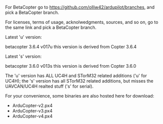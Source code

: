 For BetaCopter go to https://github.com/olliw42/ardupilot/branches, and pick a BetaCopter branch.

For licenses, terms of usage, acknolwedgments, sources, and so on, go to the same link and pick a BetaCopter branch. 

Latest 'u' version:

betacopter 3.6.4 v017u
this version is derived from Copter 3.6.4

Latest 's' version:

betacopter 3.6.0 v013s
this version is derived from Copter 3.6.0

The 'u' version has ALL UC4H and STorM32 related additions ('u' for UC4H); the 's' version has all STorM32 related additions, but misses the UAVCAN/UC4H realted stuff ('s' for serial).

For your convenience, some binaries are also hosted here for download:
- ArduCopter-v2.px4
- ArduCopter-v3.px4
- ArduCopter-v4.px4
